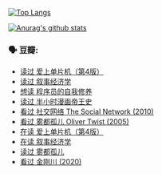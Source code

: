 [![Top Langs](https://github-readme-stats.vercel.app/api/top-langs/?username=w940853815)](https://github.com/anuraghazra/github-readme-stats)

[![Anurag's github stats](https://github-readme-stats.vercel.app/api?username=w940853815)](https://github.com/anuraghazra/github-readme-stats)

### 🗣 豆瓣:

<!-- DOUBAN-ACTIVITIES:START -->
- [读过 爱上单片机（第4版）](https://www.douban.com/doubanapp/dispatch?uri=/status/3229161441/)
- [读过 叙事经济学](https://www.douban.com/doubanapp/dispatch?uri=/status/3226645972/)
- [想读 程序员的自我修养](https://www.douban.com/doubanapp/dispatch?uri=/status/3224647115/)
- [读过 半小时漫画帝王史](https://www.douban.com/doubanapp/dispatch?uri=/status/3220157055/)
- [看过 社交网络 The Social Network‎ (2010)](https://www.douban.com/doubanapp/dispatch?uri=/status/3219058087/)
- [看过 雾都孤儿 Oliver Twist‎ (2005)](https://www.douban.com/doubanapp/dispatch?uri=/status/3211970890/)
- [在读 爱上单片机（第4版）](https://www.douban.com/doubanapp/dispatch?uri=/status/3211284471/)
- [在读 叙事经济学](https://www.douban.com/doubanapp/dispatch?uri=/status/3211155294/)
- [读过 雾都孤儿](https://www.douban.com/doubanapp/dispatch?uri=/status/3211153860/)
- [看过 金刚川‎ (2020)](https://www.douban.com/doubanapp/dispatch?uri=/status/3210528830/)
<!-- DOUBAN-ACTIVITIES:END -->
<!--
**w940853815/w940853815** is a ✨ _special_ ✨ repository because its `README.md` (this file) appears on your GitHub profile.

Here are some ideas to get you started:

- 🔭 I’m currently working on ...
- 🌱 I’m currently learning ...
- 👯 I’m looking to collaborate on ...
- 🤔 I’m looking for help with ...
- 💬 Ask me about ...
- 📫 How to reach me: ...
- 😄 Pronouns: ...
- ⚡ Fun fact: ...
-->
